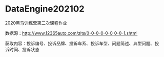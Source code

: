 # DataEngine202102
2020黑马训练营第二次课程作业

数据源：http://www.12365auto.com/zlts/0-0-0-0-0-0_0-0-1.shtml

获取内容：投诉编号、投诉品牌、投诉车系、投诉车型、问题简述、典型问题、投诉时间、投诉状态